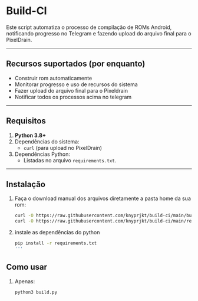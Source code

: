 # **Build-CI**
Este script automatiza o processo de compilação de ROMs Android, notificando progresso no Telegram e fazendo upload do arquivo final para o PixelDrain.

---

## Recursos suportados (por enquanto)
- Construir rom automaticamente
- Monitorar progresso e uso de recursos do sistema
- Fazer upload do arquivo final para o Pixeldrain
- Notificar todos os processos acima no telegram

---

## **Requisitos**
1. **Python 3.8+**
2. Dependências do sistema:
   - `curl` (para upload no PixelDrain)
3. Dependências Python:
   - Listadas no arquivo `requirements.txt`.

---

## **Instalação**
1. Faça o download manual dos arquivos diretamente a pasta home da sua rom:
   ```bash
   curl -O https://raw.githubusercontent.com/knyprjkt/build-ci/main/build.py
   curl -O https://raw.githubusercontent.com/knyprjkt/build-ci/main/requirements.txt
   ```
2. instale as dependências do python
   ```bash
   pip install -r requirements.txt
   '''

## **Como usar**
1. Apenas:
   ```bash
   python3 build.py
   ```
